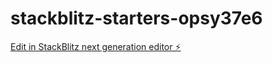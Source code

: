 # stackblitz-starters-opsy37e6

[Edit in StackBlitz next generation editor ⚡️](https://stackblitz.com/~/github.com/belyfx-dev/stackblitz-starters-opsy37e6)